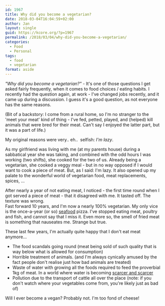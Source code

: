 ```yaml
---
id: 1967
title: Why did you become a vegetarian?
date: 2018-03-04T16:04:59+02:00
author: Jan
layout: single
guid: https://kcore.org/?p=1967
permalink: /2018/03/04/why-did-you-become-a-vegetarian/
categories:
  - Food
  - Personal
tags:
  - food
  - vegetarian
format: aside
---
```

_"Why did you become a vegetarian?"_ - It's one of those questions I get asked fairly frequently, when it comes to food choices / eating habits. I recently had the question again, at work - I've changed jobs recently, and it came up during a discussion. I guess it's a good question, as not everyone has the same reasons.

(Bit of a backstory: I come from a rural home, so I'm no stranger to the 'meet your meat' kind of thing - I've fed, petted, played, and (helped) kill animals that were bred for their meat. Can't say I enjoyed the latter part, but it was a part of life.)

My original reasons were very.. eh..  selfish: _I'm lazy_.

As my girlfriend was living with me (at my parents house) during a sabbatical year she was taking, and combined with the odd hours I was working (two shifts), she cooked for the two of us. Already being a vegetarian, she cooked a veggy meal - but in no way opposed if I would want to cook a piece of meat. But, as I said: I'm lazy. It also opened up my palate to the wonderful world of vegetarian food, meat replacements, spices, ...

After nearly a year of not eating meat, I noticed - the first time round when I got served a piece of meat - that it disagreed with me. It tasted off. The texture was wrong.  
Fast forward 10 years, and I'm now a nearly 100% vegetarian. My only vice is the once-a-year (or so) [seafood](https://en.wikipedia.org/wiki/Seafood) pizza. I've stopped eating meat, poultry and fish, and cannot say that I miss it. Even more so, the smell of fried meat is something that nauseates me. Strange but true.

These last few years, I'm actually quite happy that I don't eat meat anymore...

  * The food scandals going round (meat being sold of such quality that is way below what is allowed for consumption)
  * Horrible treatment of animals. (and I'm always cynically amused by the fact people don't realise just how bad animals are treated)
  * Waste of water with growing all the foods required to feed the proverbial 1kg of meat. In a world where water is becoming [scarcer and scarcer](http://www.bbc.com/news/business-42626790)
  * Pollution due to the transport of cattle all over the place (note: if you don't watch where your vegetables come from, you're likely just as bad of)

Will I ever become a vegan? Probably not. I'm too fond of cheese!